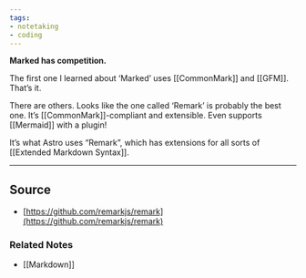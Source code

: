```yaml
---
tags:
- notetaking
- coding
---
```

**Marked has competition.**

The first one I learned about ‘Marked’ uses [[CommonMark]] and [[GFM]]. That’s it.

There are others. Looks like the one called ‘Remark’ is probably the best one. It’s [[CommonMark]]-compliant and extensible. Even supports [[Mermaid]] with a plugin!

It’s what Astro uses “Remark”, which has extensions for all sorts of [[Extended Markdown Syntax]].

---

## Source
- [https://github.com/remarkjs/remark](https://github.com/remarkjs/remark)

### Related Notes
- [[Markdown]]